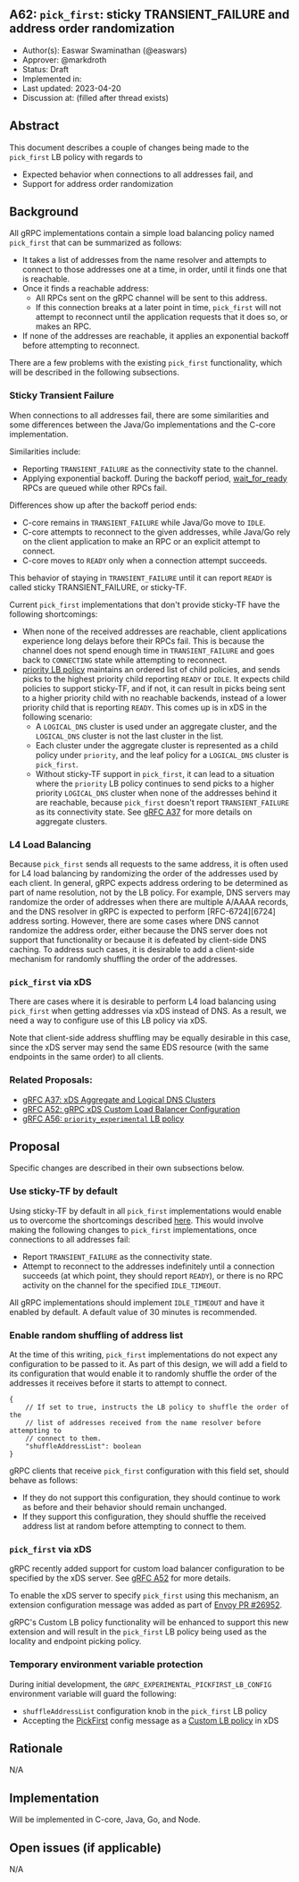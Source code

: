 A62: `pick_first`: sticky TRANSIENT_FAILURE and address order randomization 
----
* Author(s): Easwar Swaminathan (@easwars)
* Approver: @markdroth
* Status: Draft
* Implemented in:
* Last updated: 2023-04-20
* Discussion at: <google group thread> (filled after thread exists)

## Abstract

This document describes a couple of changes being made to the `pick_first` LB
policy with regards to
- Expected behavior when connections to all addresses fail, and
- Support for address order randomization

## Background

All gRPC implementations contain a simple load balancing policy named
`pick_first` that can be summarized as follows:
- It takes a list of addresses from the name resolver and attempts to connect to
  those addresses one at a time, in order, until it finds one that is reachable.
- Once it finds a reachable address:
  - All RPCs sent on the gRPC channel will be sent to this address.
  - If this connection breaks at a later point in time, `pick_first` will not
    attempt to reconnect until the application requests that it does so, or makes
    an RPC.
- If none of the addresses are reachable, it applies an exponential backoff
  before attempting to reconnect.

There are a few problems with the existing `pick_first` functionality, which
will be described in the following subsections.

### Sticky Transient Failure

When connections to all addresses fail, there are some similarities and some
differences between the Java/Go implementations and the C-core implementation.

Similarities include:
- Reporting `TRANSIENT_FAILURE` as the connectivity state to the channel.
- Applying exponential backoff. During the backoff period, [wait_for_ready][wfr]
  RPCs are queued while other RPCs fail.

Differences show up after the backoff period ends:
- C-core remains in `TRANSIENT_FAILURE` while Java/Go move to `IDLE`.
- C-core attempts to reconnect to the given addresses, while Java/Go rely on the
  client application to make an RPC or an explicit attempt to connect.
- C-core moves to `READY` only when a connection attempt succeeds.

This behavior of staying in `TRANSIENT_FAILURE` until it can report `READY` is
called sticky TRANSIENT_FAILURE, or sticky-TF.

Current `pick_first` implementations that don't provide sticky-TF have the
following shortcomings:
- When none of the received addresses are reachable, client applications
  experience long delays before their RPCs fail. This is because the channel
  does not spend enough time in `TRANSIENT_FAILURE` and goes back to
  `CONNECTING` state while attempting to reconnect.
- [priority LB policy][A56] maintains an ordered list of child policies, and
  sends picks to the highest priority child reporting `READY` or `IDLE`. It
  expects child policies to support sticky-TF, and if not, it can result in
  picks being sent to a higher priority child with no reachable backends,
  instead of a lower priority child that is reporting `READY`. This comes up is
  in xDS in the following scenario:
    - A `LOGICAL_DNS` cluster is used under an aggregate cluster, and the
      `LOGICAL_DNS` cluster is not the last cluster in the list.
    - Each cluster under the aggregate cluster is represented as a child policy
      under `priority`, and the leaf policy for a `LOGICAL_DNS` cluster is
      `pick_first`.
    - Without sticky-TF support in `pick_first`, it can lead to a situation
      where the `priority` LB policy continues to send picks to a higher
      priority `LOGICAL_DNS` cluster when none of the addresses behind it are
      reachable, because `pick_first` doesn't report `TRANSIENT_FAILURE` as its
      connectivity state. See [gRFC A37][A37] for more details on aggregate
      clusters.

[wfr]: https://github.com/grpc/grpc/blob/master/doc/wait-for-ready.md

### L4 Load Balancing

Because `pick_first` sends all requests to the same address, it is often used
for L4 load balancing by randomizing the order of the addresses used by each
client.  In general, gRPC expects address ordering to be determined as part of
name resolution, not by the LB policy. For example, DNS servers may randomize
the order of addresses when there are multiple A/AAAA records, and the DNS
resolver in gRPC is expected to perform [RFC-6724][6724] address sorting.
However, there are some cases where DNS cannot randomize the address order,
either because the DNS server does not support that functionality or because it
is defeated by client-side DNS caching. To address such cases, it is desirable
to add a client-side mechanism for randomly shuffling the order of the
addresses.

[6274]: https://www.rfc-editor.org/rfc/rfc6724.html

### `pick_first` via xDS

There are cases where it is desirable to perform L4 load balancing using
`pick_first` when getting addresses via xDS instead of DNS. As a result, we need
a way to configure use of this LB policy via xDS.

Note that client-side address shuffling may be equally desirable in this case,
since the xDS server may send the same EDS resource (with the same endpoints in
the same order) to all clients.

### Related Proposals:

* [gRFC A37: xDS Aggregate and Logical DNS Clusters][A37]
* [gRFC A52: gRPC xDS Custom Load Balancer Configuration][A52]
* [gRFC A56: `priority_experimental` LB policy][A56]

[A37]: A37-xds-aggregate-and-logical-dns-clusters.md
[A52]: A52-xds-custom-lb-policies.md
[A56]: A56-priority-lb-policy.md

## Proposal

Specific changes are described in their own subsections below.

### Use sticky-TF by default

Using sticky-TF by default in all `pick_first` implementations would enable us
to overcome the shortcomings described [here](#sticky-transient-failure). This
would involve making the following changes to `pick_first` implementations, once
connections to all addresses fail:
- Report `TRANSIENT_FAILURE` as the connectivity state.
- Attempt to reconnect to the addresses indefinitely until a connection succeeds
  (at which point, they should report `READY`), or there is no RPC activity on
  the channel for the specified `IDLE_TIMEOUT`.

All gRPC implementations should implement `IDLE_TIMEOUT` and have it enabled by
default. A default value of 30 minutes is recommended.

### Enable random shuffling of address list

At the time of this writing, `pick_first` implementations do not expect any
configuration to be passed to it. As part of this design, we will add a field to
its configuration that would enable it to randomly shuffle the order of the
addresses it receives before it starts to attempt to connect.

```
{
    // If set to true, instructs the LB policy to shuffle the order of the
    // list of addresses received from the name resolver before attempting to
    // connect to them.
    "shuffleAddressList": boolean
}
```

gRPC clients that receive `pick_first` configuration with this field set, should
behave as follows:
- If they do not support this configuration, they should continue to work as
  before and their behavior should remain unchanged.
- If they support this configuration, they should shuffle the received address
  list at random before attempting to connect to them.

### `pick_first` via xDS

gRPC recently added support for custom load balancer configuration to be
specified by the xDS server. See [gRFC A52][A52] for more details.

To enable the xDS server to specify `pick_first` using this mechanism, an
extension configuration message was added as part of [Envoy PR
#26952](https://github.com/envoyproxy/envoy/pull/26952).

gRPC's Custom LB policy functionality will be enhanced to support this new
extension and will result in the `pick_first` LB policy being used as the
locality and endpoint picking policy.

### Temporary environment variable protection

During initial development, the `GRPC_EXPERIMENTAL_PICKFIRST_LB_CONFIG`
environment variable will guard the following:
- `shuffleAddressList` configuration knob in the `pick_first` LB policy
- Accepting the [PickFirst][pf_xds] config message as a [Custom LB policy][A52]
  in xDS

[pf_xds]: https://github.com/envoyproxy/envoy/blob/3ea7ff04dd421646f6154dd5d0f6bd0f241c5ce2/api/envoy/extensions/load_balancing_policies/pick_first/v3/pick_first.proto#L18

## Rationale

N/A

## Implementation

Will be implemented in C-core, Java, Go, and Node.

## Open issues (if applicable)

N/A

